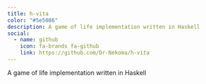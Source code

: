 ```yaml
---
title: h-vita
color: "#5e5086"
description: A game of life implementation written in Haskell
social:
  - name: github
    icon: fa-brands fa-github
    link: https://github.com/Dr-Nekoma/h-vita
---
```


A game of life implementation written in Haskell
